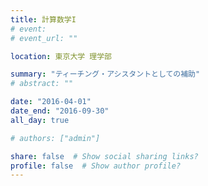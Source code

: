 ```yaml
---
title: 計算数学I
# event: 
# event_url: ""

location: 東京大学 理学部

summary: "ティーチング・アシスタントとしての補助"
# abstract: ""

date: "2016-04-01"
date_end: "2016-09-30"
all_day: true

# authors: ["admin"]

share: false  # Show social sharing links?
profile: false  # Show author profile?
---
```

